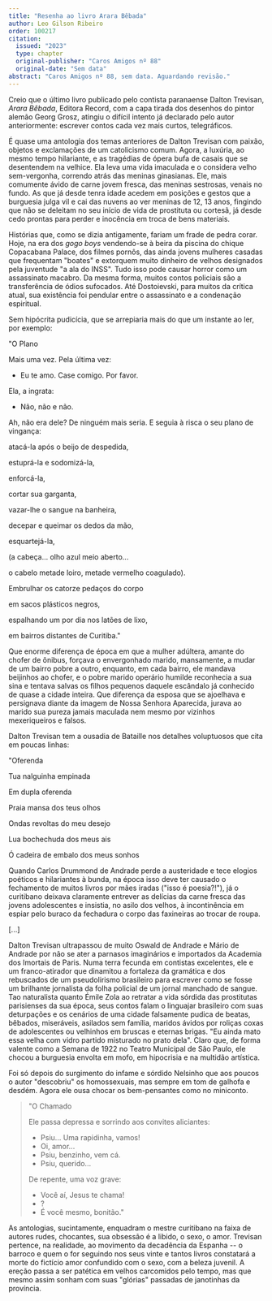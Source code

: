 ```yaml
---
title: "Resenha ao livro Arara Bêbada"
author: Leo Gilson Ribeiro
order: 100217
citation:
  issued: "2023"
  type: chapter
  original-publisher: "Caros Amigos nº 88"
  original-date: "Sem data"
abstract: "Caros Amigos nº 88, sem data. Aguardando revisão."  
---
```


Creio que o último livro publicado pelo contista paranaense Dalton Trevisan, *Arara Bêbada*, Editora Record, com a capa tirada dos desenhos do pintor alemão Georg Grosz, atingiu o difícil intento já declarado pelo autor anteriormente: escrever contos cada vez mais curtos, telegráficos.

É quase uma antologia dos temas anteriores de Dalton Trevisan com paixão, objetos e exclamações de um catolicismo comum. Agora, a luxúria, ao mesmo tempo hilariante, e as tragédias de ópera bufa de casais que se desentendem na velhice. Ela leva uma vida imaculada e o considera velho sem-vergonha, correndo atrás das meninas ginasianas. Ele, mais comumente ávido de carne jovem fresca, das meninas sestrosas, venais no fundo. As que já desde tenra idade acedem em posições e gestos que a burguesia julga vil e cai das nuvens ao ver meninas de 12, 13 anos, fingindo que não se deleitam no seu início de vida de prostituta ou cortesã, já desde cedo prontas para perder e inocência em troca de bens materiais.

Histórias que, como se dizia antigamente, fariam um frade de pedra corar. Hoje, na era dos *gogo boys* vendendo-se à beira da piscina do chique Copacabana Palace, dos filmes pornôs, das ainda jovens mulheres casadas que frequentam "boates" e extorquem muito dinheiro de velhos designados pela juventude "a ala do INSS". Tudo isso pode causar horror como um assassinato macabro. Da mesma forma, muitos contos policiais são a transferência de ódios sufocados. Até Dostoievski, para muitos da crítica atual, sua existência foi pendular entre o assassinato e a condenação espiritual.

Sem hipócrita pudicícia, que se arrepiaria mais do que um instante ao ler, por exemplo:

"O Plano

Mais uma vez. Pela última vez:

- Eu te amo. Case comigo. Por favor.

Ela, a ingrata:

- Não, não e não.

Ah, não era dele? De ninguém mais seria. E seguia à risca o seu plano de vingança:

atacá-la após o beijo de despedida,

estuprá-la e sodomizá-la,

enforcá-la,

cortar sua garganta,

vazar-lhe o sangue na banheira,

decepar e queimar os dedos da mão,

esquartejá-la,

(a cabeça... olho azul meio aberto...

o cabelo metade loiro, metade vermelho coagulado).

Embrulhar os catorze pedaços do corpo

em sacos plásticos negros,

espalhando um por dia nos latões de lixo,

em bairros distantes de Curitiba."

Que enorme diferença de época em que a mulher adúltera, amante do chofer de ônibus, forçava o envergonhado marido, mansamente, a mudar de um bairro pobre a outro, enquanto, em cada bairro, ele mandava beijinhos ao chofer, e o pobre marido operário humilde reconhecia a sua sina e tentava salvas os filhos pequenos daquele escândalo já conhecido de quase a cidade inteira. Que diferença da esposa que se ajoelhava e persignava diante da imagem de Nossa Senhora Aparecida, jurava ao marido sua pureza jamais maculada nem mesmo por vizinhos mexeriqueiros e falsos.

Dalton Trevisan tem a ousadia de Bataille nos detalhes voluptuosos que cita em poucas linhas:

"Oferenda

Tua nalguinha empinada

Em dupla oferenda

Praia mansa dos teus olhos

Ondas revoltas do meu desejo

Lua bochechuda dos meus ais

Ó cadeira de embalo dos meus sonhos

Quando Carlos Drummond de Andrade perde a austeridade e tece elogios poéticos e hilariantes à bunda, na época isso deve ter causado o fechamento de muitos livros por mães iradas ("isso é poesia?!"), já o curitibano deixava claramente entrever as delícias da carne fresca das jovens adolescentes e insistia, no asilo dos velhos, à incontinência em espiar pelo buraco da fechadura o corpo das faxineiras ao trocar de roupa.

[...]

Dalton Trevisan ultrapassou de muito Oswald de Andrade e Mário de Andrade por não se ater a parnasos imaginários e importados da Academia dos Imortais de Paris. Numa terra fecunda em contistas excelentes, ele e um franco-atirador que dinamitou a fortaleza da gramática e dos rebuscados de um pseudolirismo brasileiro para escrever como se fosse um brilhante jornalista da folha policial de um jornal manchado de sangue. Tao naturalista quanto Émile Zola ao retratar a vida sórdida das prostitutas parisienses da sua época, seus contos falam o linguajar brasileiro com suas deturpações e os cenários de uma cidade falsamente pudica de beatas, bêbados, miseráveis, asilados sem família, maridos ávidos por roliças coxas de adolescentes ou velhinhos em bruscas e eternas brigas. "Eu ainda mato essa velha com vidro partido misturado no prato dela". Claro que, de forma valente como a Semana de 1922 no Teatro Municipal de São Paulo, ele chocou a burguesia envolta em mofo, em hipocrisia e na multidão artística.

Foi só depois do surgimento do infame e sórdido Nelsinho que aos poucos o autor "descobriu" os homossexuais, mas sempre em tom de galhofa e desdém. Agora ele ousa chocar os bem-pensantes como no miniconto.

> "O Chamado
>
> Ele passa depressa e sorrindo aos convites aliciantes:
>
> - Psiu... Uma rapidinha, vamos!
> - Oi, amor...
> - Psiu, benzinho, vem cá.
> - Psiu, querido...
> 
> De repente, uma voz grave:
> 
> - Você aí, Jesus te chama!
> - ?
> - É você mesmo, bonitão."

As antologias, sucintamente, enquadram o mestre curitibano na faixa de autores rudes, chocantes, sua obsessão é a libido, o sexo, o amor. Trevisan pertence, na realidade, ao movimento da decadência da Espanha -- o barroco e quem o for seguindo nos seus vinte e tantos livros constatará a morte do fictício amor confundido com o sexo, com a beleza juvenil. A ereção passa a ser patética em velhos carcomidos pelo tempo, mas que mesmo assim sonham com suas "glórias" passadas de janotinhas da província.


